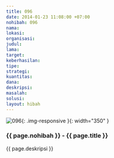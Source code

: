 ```yaml
---
title: 096
date: 2014-01-23 11:08:00 +07:00
nohibah: 096
nama: 
lokasi: 
organisasi: 
judul: 
lama: 
target: 
keberhasilan: 
tipe: 
strategi: 
kuantitas: 
dana: 
deskripsi: 
masalah: 
solusi: 
layout: hibah
---
```


![096](/static/img/hibahcms/096.png){: .img-responsive }{: width="350" }

### {{ page.nohibah }} - {{ page.title }}

{{ page.deskripsi }}
